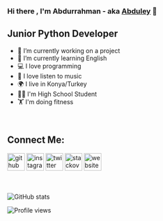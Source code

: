 ### Hi there , I'm Abdurrahman - aka [Abduley](https://www.instagram.com/abduleynet/) 👋

## Junior Python Developer


- 🔭 I’m currently working on a project 
- 🌱 I’m currently learning English 
- 💻 I love programming
- 🎵 I love listen to music
- 🌍 I live in Konya/Turkey
- 👨‍🎓 I'm High School Student
- 🏋️‍ I'm doing fitness

<br />

## Connect Me:
[<img src='https://cdn.jsdelivr.net/npm/simple-icons@3.0.1/icons/github.svg' alt='github' height='40'>](https://github.com/miniyazilimci)  [<img src='https://cdn.jsdelivr.net/npm/simple-icons@3.0.1/icons/instagram.svg' alt='instagram' height='40'>](https://www.instagram.com/miniyazilimci/)  [<img src='https://cdn.jsdelivr.net/npm/simple-icons@3.0.1/icons/twitter.svg' alt='twitter' height='40'>](https://twitter.com/miniyazilimci)  [<img src='https://cdn.jsdelivr.net/npm/simple-icons@3.0.1/icons/stackoverflow.svg' alt='stackoverflow' height='40'>](https://stackoverflow.com/users/miniyazilimci)  [<img src='https://cdn.jsdelivr.net/npm/simple-icons@3.0.1/icons/icloud.svg' alt='website' height='40'>](https://gencyazilimci.com)  
<br />
<br />

![GitHub stats](https://github-readme-stats.vercel.app/api?username=miniyazilimci&show_icons=true)  

![Profile views](https://gpvc.arturio.dev/miniyazilimci)  

